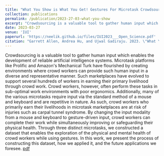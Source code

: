 ```yaml
---
title: "What You Show is What You Get! Gestures For Microtask Crowdsourcing"
collection: publications
permalink: /publication/2023-27-03-what-you-show
excerpt: "Crowdsourcing is a valuable tool to gather human input which enables the development of reliable artificial intelligence systems. Microtask platforms like Prolific and Amazon's Mechanical Turk have flourished by creating environments where crowd workers can provide such human input in a diverse and representative manner. Such marketplaces have evolved to support several hundreds of workers in earning their primary livelihood through crowd work. Crowd workers, however, often perform these tasks in sub-optimal work environments with poor ergonomics. Additionally, many of the various microtasks require input via the standard method of a mouse and keyboard and are repetitive in nature. As such, crowd workers who primarily earn their livelihoods in microtask marketplaces are at risk of injuries such as carpal tunnel syndrome. By changing the input modality from a mouse and keyboard to gesture-driven input, crowd workers can complete their work while simultaneously  improving or safeguarding their physical health. Through three distinct microtasks, we constructed a dataset that enables the exploration of the physical and mental health of crowd workers while using gestures. In this work, we present the process of constructing this dataset, how we applied it, and the future applications we foresee."
date: 2023-03-27
venue: 'IUI'
paperurl: 'https://neelik.github.io/files/IUI2023___Open_Science.pdf'
citation: "Garrett Allen, Andrea Hu, and Ujwal Gadiraju. 2023. \"What You Show is What You Get! Gestures For Microtask Crowdsourcing\". <i>Open Science Track of the 28th Annual Conference on Intelligent User Interfaces</i>"
---
```

Crowdsourcing is a valuable tool to gather human input which enables the development of reliable artificial intelligence systems. Microtask platforms like Prolific and Amazon's Mechanical Turk have flourished by creating environments where crowd workers can provide such human input in a diverse and representative manner. Such marketplaces have evolved to support several hundreds of workers in earning their primary livelihood through crowd work. Crowd workers, however, often perform these tasks in sub-optimal work environments with poor ergonomics. Additionally, many of the various microtasks require input via the standard method of a mouse and keyboard and are repetitive in nature. As such, crowd workers who primarily earn their livelihoods in microtask marketplaces are at risk of injuries such as carpal tunnel syndrome. By changing the input modality from a mouse and keyboard to gesture-driven input, crowd workers can complete their work while simultaneously  improving or safeguarding their physical health. Through three distinct microtasks, we constructed a dataset that enables the exploration of the physical and mental health of crowd workers while using gestures. In this work, we present the process of constructing this dataset, how we applied it, and the future applications we foresee. [pdf](https://neelik.github.io/files/IUI2023___Open_Science.pdf)

